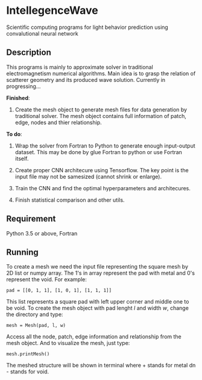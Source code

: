 # IntellegenceWave
Scientific computing programs for light behavior prediction using convalutional neural network

## Description
This programs is mainly to approximate solver in traditional electromagnetism numerical algorithms. Main idea is to grasp the relation of scatterer geometry and its produced wave solution. Currently in progressing...

__Finished__:
1. Create the mesh object to generate mesh files for data generation by traditional solver. The mesh object contains full information of patch, edge, nodes and thier relationship.

__To do__:
1. Wrap the solver from Fortran to Python to generate enough input-output dataset. This may be done by glue Fortran to python or use Fortran itself.

2. Create proper CNN architecure using Tensorflow. The key point is the input file may not be samesized (cannot shrink or enlarge).

3. Train the CNN and find the optimal hyperparameters and architecures.

4. Finish statistical comparison and other utils.

## Requirement
Python 3.5 or above, Fortran

## Running
To create a mesh we need the input file representing the square mesh by 2D list or numpy array. The 1's in array represent the pad with metal and 0's represent the void. For example:
```
pad = [[0, 1, 1], [1, 0, 1], [1, 1, 1]]
```
This list represents a square pad with left upper corner and middle one to be void. To create the mesh object with pad lenght _l_ and width _w_, change the directory and type:
```
mesh = Mesh(pad, l, w)
```
Access all the node, patch, edge information and relationship from the mesh object. And to visualize the mesh, just type:
```
mesh.printMesh()
```
The meshed structure will be shown in terminal where + stands for metal dn - stands for void.

